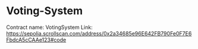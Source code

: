 # Voting-System
Contract name: VotingSystem
Link: https://sepolia.scrollscan.com/address/0x2a34685e96E642FB790Fe0F7E6FbdcA5cCAAe123#code


